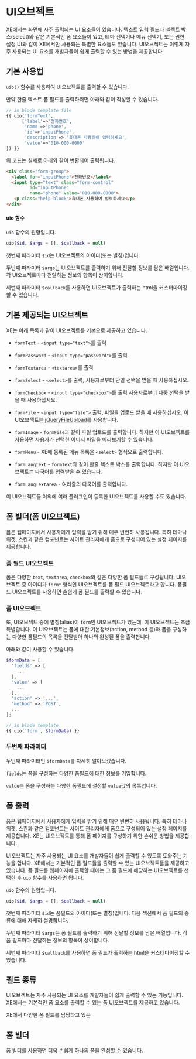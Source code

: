 # UI오브젝트

XE에서는 화면에 자주 출력되는 UI 요소들이 있습니다. 텍스트 입력 필드나 셀렉트 박스(select)와 같은 기본적인 폼 요소들이 있고, 테마 선택기나 메뉴 선택기, 또는 권한 설정 UI와 같이 XE에서만 사용되는 특별한 요소들도 있습니다. UI오브젝트는 이렇게 자주 사용되는 UI 요소를 개발자들이 쉽게 출력할 수 있는 방법을 제공합니다. 


## 기본 사용법

`uio()` 함수를 사용하여 UI오브젝트를 출력할 수 있습니다.

만약 한줄 텍스트 폼 필드를 출력하려면 아래와 같이 작성할 수 있습니다.

```php
// in blade template file
{{ uio('formText', 
      ['label'=>'전화번호', 
       'name'=>'phone', 
       'id'=>'inputPhone', 
       'description'=> '휴대폰 사용하여 입력하세요', 
       'value'=>'010-000-0000'
]) }}
```
위 코드는 실제로 아래와 같이 변환되어 출력됩니다.

```html
<div class="form-group">
  <label for="inputPhone">전화번호</label>
  <input type="text" class="form-control" 
         id="inputPhone"
         name="phone" value="010-000-0000">
   <p class="help-block">휴대폰 사용하여 입력하세요</p>
</div>
```


#### uio 함수

`uio` 함수의 원형입니다.

```php
uio($id, $args = [], $callback = null)
```

첫번째 파라미터 `$id`는 UI오브젝트의 아이디(또는 별칭)입니다.

두번째 파라미터 `$args`는 UI오브젝트를 출력하기 위해 전달할 정보를 담은 배열입니다. 각 UI오브젝트마다 전달하는 정보의 항목이 상이합니다.

세번째 파라미터 `$callback`를 사용하면 UI오브젝트가 출력하는 html을 커스터마이징할 수 있습니다.


## 기본 제공되는 UI오브젝트

XE는 아래 목록과 같이 UI오브젝트를 기본으로 제공하고 있습니다. 

- `formText` - `<input type="text">`를 출력

- `formPassword` - `<input type="password">`를 출력

- `formTextarea` - `<textarea>`를 출력

- `formSelect` - `<select>`를 출력, 사용자로부터 단일 선택을 받을 때 사용하십시오.

- `formCheckbox` - `<input type="checkbox">`를 출력 사용자로부터 다중 선택을 받을 때 사용하십시오.

- `formFile` - `<input type="file">` 출력, 파일을 업로드 받을 때 사용하십시오. 이 UI오브젝트는 [jQueryFileUpload](https://blueimp.github.io/jQuery-File-Upload/)를 사용합니다.

- `formImage` - `formFile`과 같이 파일 업로드를 출력합니다. 하지만 이 UI오브젝트를 사용하면 사용자가 선택한 이미지 파일을 미리보기할 수 있습니다.

- `formMenu` - XE에 등록된 메뉴 목록을 `<select>` 형식으로 출력합니다.

- `formLangText` - `formText`와 같이 한줄 텍스트 박스를 출력합니다. 하지만 이 UI오브젝트는 다국어를 입력받을 수 있습니다.

- `formLangTextarea` - 여러줄의 다국어를 출력합니다.

이 UI오브젝트들 이외에 여러 플러그인이 등록한 UI오브젝트를 사용할 수도 있습니다.


## 폼 빌더(폼 UI오브젝트)

폼은 웹페이지에서 사용자에게 입력을 받기 위해 매우 빈번히 사용됩니다. 특히 테마나 위젯, 스킨과 같은 컴포넌트는 사이트 관리자에게 폼으로 구성되어 있는 설정 페이지를 제공합니다. 

### 폼 필드 UI오브젝트

폼은 다양한 `text`, `textarea`, `checkbox`와 같은 다양한 폼 필드들로 구성됩니다. UI오브젝트 중 아이디가 `form*` 형식인 UI오브젝트를 폼 필드 UI오브젝트라고 합니다. 폼필드 UI오브젝트를 사용하면 손쉽게 폼 필드를 출력할 수 있습니다.



### 폼 UI오브젝트
또, UI오브젝트 중에 별칭(alias)이 `form`인 UI오브젝트가 있는데, 이 UI오브젝트는 조금 특별합니다. 이 UI오브젝트는 폼에 대한 기본정보(action, method 등)와 폼을 구성하는 다양한 폼필드의 목록을 전달받아 하나의 완성된 폼을 출력합니다.

아래와 같이 사용할 수 있습니다.

```php
$formData = [
  'fields' => [
    ...
  ],
  'value' => [
    ...
  ],
  'action' => '...',
  'method' => 'POST',
  ...
];
```

```php
// in blade template
{{ uio('form', $formData) }}
```

### 두번째 파라미터

두번째 파라미터인 `$formData`를 자세히 알아보겠습니다.

`fields`는 폼을 구성하는 다양한 폼필드에 대한 정보를 기입합니다.

`value`는 폼을 구성하는 다양한 폼필드에 설정할 `value`값의 목록입니다.














## 폼 출력

폼은 웹페이지에서 사용자에게 입력을 받기 위해 매우 빈번히 사용됩니다. 특히 테마나 위젯, 스킨과 같은 컴포넌트는 사이트 관리자에게 폼으로 구성되어 있는 설정 페이지를 제공합니다. XE는 UI오브젝트를 통해 폼 페이지를 구성하기 위한 손쉬운 방법을 제공합니다.

UI오브젝트는 자주 사용되는 UI 요소를 개발자들이 쉽게 출력할 수 있도록 도와주는 기능을 합니다. XE에서는 기본적인 폼 필드들을 출력할 수 있는 UI오브젝트들을 제공하고 있습니다. 폼 필드를 웹페이지에 출력할 때에는 그 폼 필드에 해당하는 UI오브젝트를 선택한 후 `uio` 함수를 사용하면 됩니다.

`uio` 함수의 원형입니다.

```php
uio($id, $args = [], $callback = null)
```

첫번째 파라미터 `$id`는 폼필드의 아이디(또는 별칭)입니다. 다음 섹션에서 폼 필드의 종류에 대해 자세히 설명합니다.

두번째 파라미터 `$args`는 폼 필드를 출력하기 위해 전달할 정보를 담은 배열입니다. 각 폼 필드마다 전달하는 정보의 항목이 상이합니다.

세번째 파라미터 `$callback`를 사용하면 폼 필드가 출력하는 html을 커스터마이징할 수 있습니다.



## 필드 종류

UI오브젝트는 자주 사용되는 UI 요소를 개발자들이 쉽게 출력할 수 있는 기능입니다. XE에서는 기본적인 폼 요소를 출력할 수 있는 폼 UI오브젝트를 제공하고 있습니다. 

XE에서 다양한 폼 필드를 담당하고 있는 




## 폼 빌더

폼 빌더를 사용하면 더욱 손쉽게 하나의 폼을 완성할 수 있습니다.
